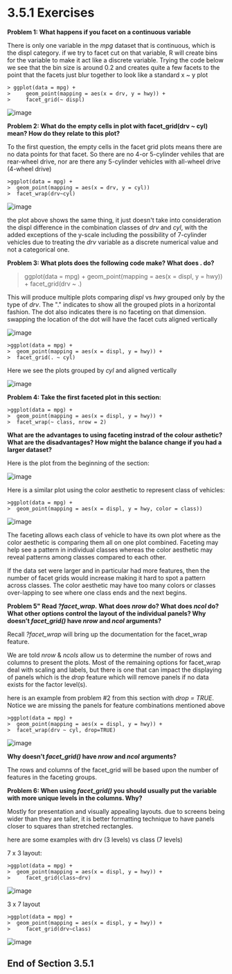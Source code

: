 # 3.5.1 Exercises

**Problem 1: What happens if you facet on a continuous variable**

There is only one variable in the *mpg* dataset that is continuous, which is the displ category.  if we try to facet cut on that variable, R will create bins for the variable to make it act like a discrete variable.  Trying the code below we see that the bin size is around 0.2 and creates quite a few facets to the point that the facets just blur together to look like a standard x ~ y plot
```
> ggplot(data = mpg) + 
>     geom_point(mapping = aes(x = drv, y = hwy)) + 
>     facet_grid(~ displ)
```

![image](/images/Exercise3.5.1.1.png)

**Problem 2: What do the empty cells in plot with facet_grid(drv ~ cyl) mean? How do they relate to this plot?**

To the first question, the empty cells in the facet grid plots means there are no data points for that facet.  So there are no 4-or 5-cylinder vehiles that are rear-wheel drive, nor are there any 5-cylinder vehicles with all-wheel drive (4-wheel drive)
```
>ggplot(data = mpg) + 
>  geom_point(mapping = aes(x = drv, y = cyl))
>  facet_wrap(drv~cyl)
```
![image](/images/Exercise3.5.1.2.png)


the plot above shows the same thing, it just doesn't take into consideration the displ difference in the combination classes of *drv* and *cyl*, with the added exceptions of the y-scale including the possibility of 7-cylinder vehicles due to treating the *drv* variable as a discrete numerical value and not a categorical one. 

**Problem 3: What plots does the following code make? What does . do?**

>ggplot(data = mpg) + 
>  geom_point(mapping = aes(x = displ, y = hwy)) +
>  facet_grid(drv ~ .)

This will produce multiple plots comparing *displ* vs *hwy* grouped only by the type of *drv*.  The "." indicates to show all the grouped plots in a horizontal fashion.  The dot also indicates there is no faceting on that dimension.  swapping the location of the dot will have the facet cuts aligned vertically

![image](/images/Exercise3.5.1.3a.png)
```
>ggplot(data = mpg) + 
>  geom_point(mapping = aes(x = displ, y = hwy)) +
>  facet_grid(. ~ cyl)
```
Here we see the plots grouped by *cyl* and aligned vertically

![image](/images/Exercise3.5.1.3b.png)


**Problem 4: Take the first faceted plot in this section:**
```
>ggplot(data = mpg) + 
>  geom_point(mapping = aes(x = displ, y = hwy)) + 
>  facet_wrap(~ class, nrow = 2)
```
**What are the advantages to using faceting instrad of the colour asthetic?  What are the disadvantages? How might the balance change if you had a larger dataset?**

Here is the plot from the beginning of the section:

![image](/images/Exercise3.5.1.4a.png)


Here is a similar plot using the color aesthetic to represent class of vehicles:
```
>ggplot(data = mpg) + 
>  geom_point(mapping = aes(x = displ, y = hwy, color = class))  
```

![image](/images/Exercise3.5.1.4b.png)

The faceting allows each class of vehicle to have its own plot where as the color aesthetic is comparing them all on one plot combined. Faceting may help see a pattern in individual classes whereas the color aesthetic may reveal patterns among classes compared to each other.  

If the data set were larger and in particular had more features, then the number of facet grids would increase making it hard to spot a pattern across classes.  The color aesthetic may have too many colors or classes over-lapping to see where one class ends and the next begins.

**Problem 5" Read *?facet_wrap.* What does *nrow* do? What does *ncol* do? What other options control the layout of the individual panels? Why doesn’t *facet_grid()* have *nrow* and *ncol* arguments?** 

Recall *?facet_wrap* will bring up the documentation for the facet_wrap feature.  

We are told *nrow* & *ncols* allow us to determine the number of rows and columns to present the plots.  Most of the remaining options for facet_wrap deal with scaling and labels, but there is one that can impact the displaying of panels which is the *drop* feature which will remove panels if no data exists for the factor level(s).

here is an example from problem #2 from this section with *drop = TRUE*. Notice we are missing the panels for feature combinations mentioned above
```
>ggplot(data = mpg) + 
>  geom_point(mapping = aes(x = displ, y = hwy)) + 
>  facet_wrap(drv ~ cyl, drop=TRUE)
```
![image](/images/Exercise3.5.1.5.png)


  **Why doesn’t *facet_grid()* have *nrow* and *ncol* arguments?**
  
  The rows and columns of the facet_grid will be based upon the number of features in the faceting groups.
  
**Problem 6: When using *facet_grid()* you should usually put the variable with more unique levels in the columns. Why?**

Mostly for presentation and visually appealing layouts.  due to screens being wider than they are taller, it is better formatting technique to have panels closer to squares than stretched rectangles.

here are some examples with drv (3 levels) vs class (7 levels)

7 x 3 layout:
```
>ggplot(data = mpg) + 
>  geom_point(mapping = aes(x = displ, y = hwy)) + 
>     facet_grid(class~drv)
```
![image](/images/Exercise3.5.1.6a.png)


3 x 7 layout
```
>ggplot(data = mpg) + 
>  geom_point(mapping = aes(x = displ, y = hwy)) + 
>     facet_grid(drv~class)
```
![image](/images/Exercise3.5.1.6b.png)

## End of Section 3.5.1


  
